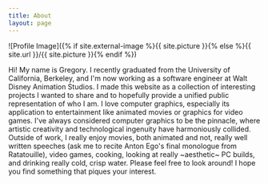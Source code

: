 ```yaml
---
title: About
layout: page
---
```

![Profile Image]({% if site.external-image %}{{ site.picture }}{% else %}{{ site.url }}/{{ site.picture }}{% endif %})

<p >Hi! My name is Gregory. I recently graduated from the University of California, Berkeley, and I'm now working as a software engineer at Walt Disney Animation Studios. I made this website as a collection of interesting projects I wanted to share and to hopefully provide a unified public representation of who I am. I love computer graphics, especially its application to entertainment like animated movies or graphics for video games. I've always considered computer graphics to be the pinnacle, where artistic creativity and technological ingenuity have harmoniously collided. Outside of work, I really enjoy movies, both animated and not, really well written speeches (ask me to recite Anton Ego's final monologue from Ratatouille), video games, cooking, looking at really ~aesthetic~ PC builds, and drinking really cold, crisp water. Please feel free to look around! I hope you find something that piques your interest.</p>
